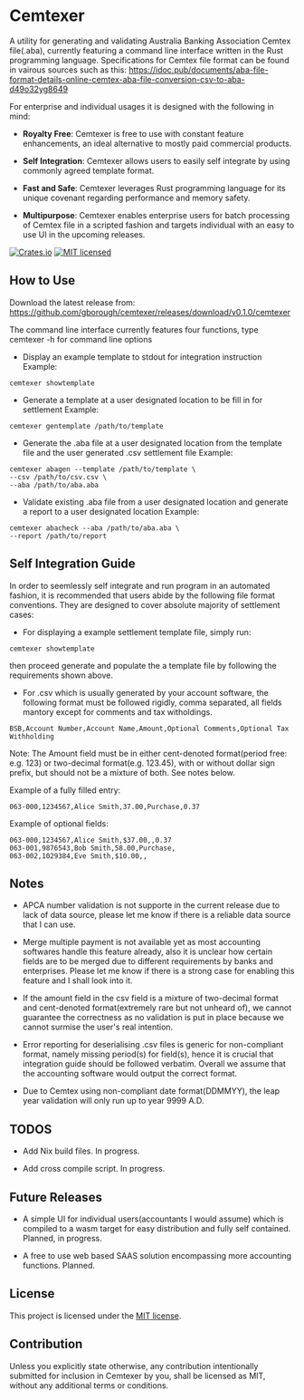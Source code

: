 # Cemtexer

A utility for generating and validating Australia Banking Association
Cemtex file(.aba), currently featuring a command line interface written
in the Rust programming language. Specifications for Cemtex file format
can be found in vairous sources such as this:
https://idoc.pub/documents/aba-file-format-details-online-cemtex-aba-file-conversion-csv-to-aba-d49o32yg8649

For enterprise and individual usages it is designed with the following in mind:

* **Royalty Free**: Cemtexer is free to use with constant feature enhancements,
an ideal alternative to mostly paid commercial products.

* **Self Integration**: Cemtexer allows users to easily self integrate by using
commonly agreed template format.

* **Fast and Safe**: Cemtexer leverages Rust programming language for its
unique covenant regarding performance and memory safety.

* **Multipurpose**: Cemtexer enables enterprise users for batch processing
of Cemtex file in a scripted fashion and targets individual with an easy to use
UI in the upcoming releases.

[![Crates.io][crates-badge]][crates-url]
[![MIT licensed][mit-badge]][mit-url]

[crates-badge]: https://img.shields.io/crates/v/tokio.svg
[crates-url]: https://crates.io/crates/cemtexer
[mit-badge]: https://img.shields.io/badge/license-MIT-blue.svg
[mit-url]: https://github.com/gborough/cemtexer/blob/main/LICENSE

## How to Use

Download the latest release from:
https://github.com/gborough/cemtexer/releases/download/v0.1.0/cemtexer

The command line interface currently features four functions, type cemtexer -h
for command line options

* Display an example template to stdout for integration instruction
Example:

```
cemtexer showtemplate
```

* Generate a template at a user designated location to be fill in for settlement
Example:

```
cemtexer gentemplate /path/to/template
```

* Generate the .aba file at a user designated location from the template file and 
the user generated .csv settlement file
Example:

```
cemtexer abagen --template /path/to/template \
--csv /path/to/csv.csv \
--aba /path/to/aba.aba
```

* Validate existing .aba file from a user designated location and generate
a report to a user designated location
Example:

```
cemtexer abacheck --aba /path/to/aba.aba \
--report /path/to/report
```

## Self Integration Guide

In order to seemlessly self integrate and run program in an automated fashion,
it is recommended that users abide by the following file format conventions. They
are designed to cover absolute majority of settlement cases:

* For displaying a example settlement template file, simply run:

```
cemtexer showtemplate
```

then proceed generate and populate the a template file by following the requirements
shown above.

* For .csv which is usually generated by your account software, the following format
must be followed rigidly, comma separated, all fields mantory except for comments and
tax witholdings.

```
BSB,Account Number,Account Name,Amount,Optional Comments,Optional Tax Withholding
```
Note: The Amount field must be in either cent-denoted format(period free: e.g. 123) or
two-decimal format(e.g. 123.45), with or without dollar sign prefix, but should not be
a mixture of both. See notes below. 

Example of a fully filled entry:

```
063-000,1234567,Alice Smith,37.00,Purchase,0.37
```

Example of optional fields:

```
063-000,1234567,Alice Smith,$37.00,,0.37
063-001,9876543,Bob Smith,58.00,Purchase,
063-002,1029384,Eve Smith,$10.00,,
```

## Notes

* APCA number validation is not supporte in the current release due to lack of data source,
please let me know if there is a reliable data source that I can use.

* Merge multiple payment is not available yet as most accounting softwares handle
this feature already, also it is unclear how certain fields are to be merged due to
different requirements by banks and enterprises. Please let me know if there is a 
strong case for enabling this feature and I shall look into it.

* If the amount field in the csv field is a mixture of two-decimal format and cent-denoted
format(extremely rare but not unheard of), we cannot guarantee the correctness as no validation
is put in place because we cannot surmise the user's real intention.

* Error reporting for deserialising .csv files is generic for non-compliant format, namely
missing period(s) for field(s), hence it is crucial that integration guide should be followed
verbatim. Overall we assume that the accounting software would output the correct format.

* Due to Cemtex using non-compliant date format(DDMMYY), the leap year validation will only
run up to year 9999 A.D.

## TODOS

* Add Nix build files. In progress.

* Add cross compile script. In progress.

## Future Releases

* A simple UI for individual users(accountants I would assume) which is compiled to a wasm
target for easy distribution and fully self contained. Planned, in progress.

* A free to use web based SAAS solution encompassing more accounting functions. Planned.

## License

This project is licensed under the [MIT license].

[MIT license]: https://

## Contribution

Unless you explicitly state otherwise, any contribution intentionally submitted
for inclusion in Cemtexer by you, shall be licensed as MIT, without any additional
terms or conditions.
